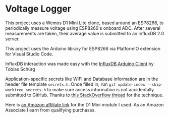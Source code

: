 # Voltage Logger
This project uses a Wemos D1 Mini Lite clone, based around an ESP8266, to
periodically measure voltage using ESP8266's onboard ADC. After several
measurements are taken, their average value is submitted to an InfluxDB 2.0
server.

This project uses the Arduino library for ESP8266 via PlatformIO extension
for Visual Studio Code.

InfluxDB interaction was made easy with the
[InfluxDB Arduino Client](https://github.com/tobiasschuerg/InfluxDB-Client-for-Arduino)
by Tobias Schürg

Application-specific secrets like WiFI and Database information are in the
header file template ```secrets.h```. Once filled in, run
```git update-index --skip-worktree secrets.h``` to make sure access
information is not accidentally submitted to GitHub. Thanks to
[this StackOverflow thread](https://stackoverflow.com/questions/1274057/how-to-make-git-forget-about-a-file-that-was-tracked-but-is-now-in-gitignore)
for the technique.

Here is
[an Amazon affiliate link](https://amzn.to/2JFcuxw)
for the D1 Mini module I used. As an Amazon Associate I earn from qualifying
purchases.